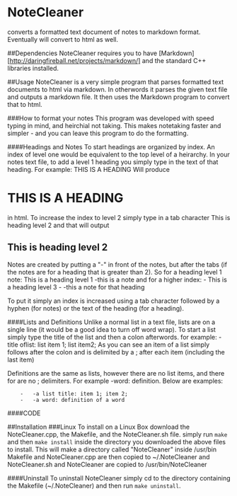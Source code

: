 NoteCleaner
===========

converts a formatted text document of notes to markdown format. Eventually will convert to html as well. 

##Dependencies 
NoteCleaner requires you to have [Markdown][http://daringfireball.net/projects/markdown/] and the
standard C++ libraries installed.

##Usage
NoteCleaner is a very simple program that parses formatted text documents to html via markdown. In otherwords it parses the given
text file and outputs a markdown file. It then uses the Markdown program to convert that to html. 

###How to format your notes
This program was developed with speed typing in mind, and heirchial not taking. This makes notetaking faster and simpler - and you can leave this
program to do the formatting. 

####Headings and Notes
To start headings are organized by index. An index of level one would be equivalent to the top level of a heirarchy. 
In your notes text file, to add a level 1 heading you simply type in the text of that heading. 
For example: 
    THIS IS A HEADING
Will produce
    <h1>THIS IS A HEADING</h1>
in html. 
To increase the index to level 2 simply type in a tab character
    	This is heading level 2
and that will output 
    <h2>This is heading level 2</h2>

Notes are created by putting a "-" in front of the notes, but after the tabs (if the notes are for a heading that is greater than 2).
So for a heading level 1 note: 
    This is a heading level 1
    -this is a note
and for a higher index: 
    	-	This is a heading level 3
    	-	-this a note for that heading 

To put it simply an index is increased using a tab character followed by a hyphen (for notes) or the text of the heading (for a heading).

####Lists and Definitions
Unlike a normal list in a text file, lists are on a single line (it would be a good idea to turn off word wrap). To start a list simply type the title 
of the list and then a colon afterwords. for example: 
    -title oflist: list item 1; list item2;
As you can see an item of a list simply follows after the colon and is delimited by a ; after each item (including the last item)

Definitions are the same as lists, however there are no list items, and there for are no ; delimiters. For example
    -word: definition. 
Below are examples:

    	-	-a list title: item 1; item 2;
    	-	-a word: definition of a word
####CODE 

##Installation
###Linux
To install on a Linux Box download the NoteCleaner.cpp, the Makefile, and the NoteCleaner.sh file.
simply run `make` and then `make install` inside the directory you downloaded the above files to install. 
This will make a directory called "NoteCleaner" inside /usr/bin
Makefile and NoteCleaner.cpp are then copied to ~/.NoteCleaner and NoteCleaner.sh and NoteCleaner are copied to /usr/bin/NoteCleaner

####Uninstall 
To uninstall NoteCleaner simply cd to the directory containing the Makefile (~/.NoteCleaner) and then run `make uninstall`. 
